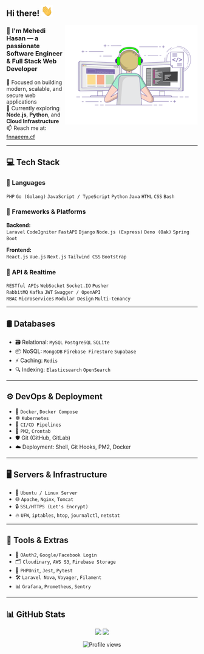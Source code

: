 ## Hi there! <img src="https://github.com/inspirasiprogrammer/inspirasiprogrammer/blob/main/wave.gif" width="30px">
<img align="right" src="https://raw.githubusercontent.com/devSouvik/devSouvik/master/gif3.gif" width="350" />

### 👋 I'm **Mehedi Hasan** — a passionate **Software Engineer** & Full Stack Web Developer

🚀 Focused on building modern, scalable, and secure web applications  
🎯 Currently exploring **Node.js**, **Python**, and **Cloud Infrastructure**  
📫 Reach me at: [fnnaeem.cf](http://fnnaeem.cf)

---

## 💻 Tech Stack

### 🚀 Languages
`PHP` `Go (Golang)` `JavaScript / TypeScript` `Python` `Java` `HTML` `CSS` `Bash`

### 🧩 Frameworks & Platforms
**Backend:**  
`Laravel` `CodeIgniter` `FastAPI` `Django` `Node.js (Express)` `Deno (Oak)` `Spring Boot`

**Frontend:**  
`React.js` `Vue.js` `Next.js` `Tailwind CSS` `Bootstrap`

### 🔌 API & Realtime
`RESTful APIs` `WebSocket` `Socket.IO` `Pusher`  
`RabbitMQ` `Kafka` `JWT` `Swagger / OpenAPI`  
`RBAC` `Microservices` `Modular Design` `Multi-tenancy`

---

## 🛢 Databases

- 🗃️ Relational: `MySQL` `PostgreSQL` `SQLite`  
- 📦 NoSQL: `MongoDB` `Firebase Firestore` `Supabase`  
- ⚡ Caching: `Redis`  
- 🔍 Indexing: `Elasticsearch` `OpenSearch`

---

## ⚙️ DevOps & Deployment

- 🐳 `Docker`, `Docker Compose`
- ☸️ `Kubernetes`
- 🔁 `CI/CD Pipelines`
- 📌 `PM2`, `Crontab`
- 🛡️ Git (GitHub, GitLab)
- ☁️ Deployment: Shell, Git Hooks, PM2, Docker

---

## 🖥️ Servers & Infrastructure

- 🐧 `Ubuntu / Linux Server`
- 🌐 `Apache`, `Nginx`, `Tomcat`
- 🔒 `SSL/HTTPS (Let's Encrypt)`
- 🔥 `UFW`, `iptables`, `htop`, `journalctl`, `netstat`

---

## 🧰 Tools & Extras

- 🔐 `OAuth2`, `Google/Facebook Login`
- 🗂️ `Cloudinary`, `AWS S3`, `Firebase Storage`
- 🧪 `PHPUnit`, `Jest`, `Pytest`
- 🛠️ `Laravel Nova`, `Voyager`, `Filament`
- 📊 `Grafana`, `Prometheus`, `Sentry`

---

## 📊 GitHub Stats

<p align="center">
  <img src="https://github-readme-stats.vercel.app/api?username=fnnaeem1881&show_icons=true&count_private=true&theme=tokyonight" width="48%" />
  <img src="https://github-readme-stats.vercel.app/api/top-langs/?username=fnnaeem1881&layout=compact&hide=TeX&theme=tokyonight" width="48%" />
</p>

<p align="center">
  <img src="https://komarev.com/ghpvc/?username=fnnaeem1881&color=green" alt="Profile views" />
</p>

